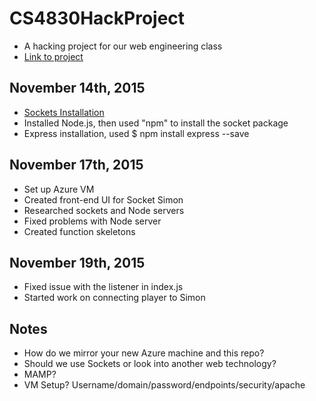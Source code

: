 # CS4830HackProject
- A hacking project for our web engineering class
- [Link to project](http://socketsimon.cloudapp.net)

## November 14th, 2015
- [Sockets Installation](http://socket.io/download/)
- Installed Node.js, then used "npm" to install the socket package
- Express installation, used $ npm install express --save

## November 17th, 2015
- Set up Azure VM
- Created front-end UI for Socket Simon
- Researched sockets and Node servers
- Fixed problems with Node server
- Created function skeletons

## November 19th, 2015
- Fixed issue with the listener in index.js
- Started work on connecting player to Simon

## Notes
- How do we mirror your new Azure machine and this repo?
- Should we use Sockets or look into another web technology?
- MAMP?
- VM Setup? Username/domain/password/endpoints/security/apache
